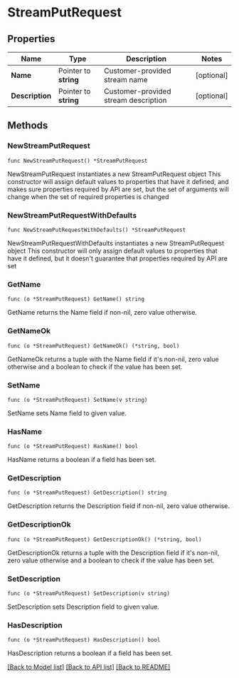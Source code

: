 # StreamPutRequest

## Properties

Name | Type | Description | Notes
------------ | ------------- | ------------- | -------------
**Name** | Pointer to **string** | Customer-provided stream name | [optional] 
**Description** | Pointer to **string** | Customer-provided stream description | [optional] 

## Methods

### NewStreamPutRequest

`func NewStreamPutRequest() *StreamPutRequest`

NewStreamPutRequest instantiates a new StreamPutRequest object
This constructor will assign default values to properties that have it defined,
and makes sure properties required by API are set, but the set of arguments
will change when the set of required properties is changed

### NewStreamPutRequestWithDefaults

`func NewStreamPutRequestWithDefaults() *StreamPutRequest`

NewStreamPutRequestWithDefaults instantiates a new StreamPutRequest object
This constructor will only assign default values to properties that have it defined,
but it doesn't guarantee that properties required by API are set

### GetName

`func (o *StreamPutRequest) GetName() string`

GetName returns the Name field if non-nil, zero value otherwise.

### GetNameOk

`func (o *StreamPutRequest) GetNameOk() (*string, bool)`

GetNameOk returns a tuple with the Name field if it's non-nil, zero value otherwise
and a boolean to check if the value has been set.

### SetName

`func (o *StreamPutRequest) SetName(v string)`

SetName sets Name field to given value.

### HasName

`func (o *StreamPutRequest) HasName() bool`

HasName returns a boolean if a field has been set.

### GetDescription

`func (o *StreamPutRequest) GetDescription() string`

GetDescription returns the Description field if non-nil, zero value otherwise.

### GetDescriptionOk

`func (o *StreamPutRequest) GetDescriptionOk() (*string, bool)`

GetDescriptionOk returns a tuple with the Description field if it's non-nil, zero value otherwise
and a boolean to check if the value has been set.

### SetDescription

`func (o *StreamPutRequest) SetDescription(v string)`

SetDescription sets Description field to given value.

### HasDescription

`func (o *StreamPutRequest) HasDescription() bool`

HasDescription returns a boolean if a field has been set.


[[Back to Model list]](../README.md#documentation-for-models) [[Back to API list]](../README.md#documentation-for-api-endpoints) [[Back to README]](../README.md)


